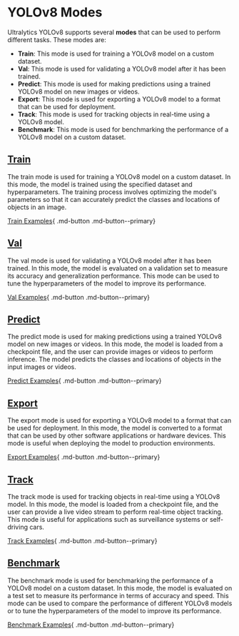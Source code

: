 # YOLOv8 Modes

Ultralytics YOLOv8 supports several **modes** that can be used to perform different tasks. These modes are:

* **Train**: This mode is used for training a YOLOv8 model on a custom dataset.
* **Val**: This mode is used for validating a YOLOv8 model after it has been trained.
* **Predict**: This mode is used for making predictions using a trained YOLOv8 model on new images or videos.
* **Export**: This mode is used for exporting a YOLOv8 model to a format that can be used for deployment.
* **Track**: This mode is used for tracking objects in real-time using a YOLOv8 model.
* **Benchmark**: This mode is used for benchmarking the performance of a YOLOv8 model on a custom dataset.

## [Train](train.md)

The train mode is used for training a YOLOv8 model on a custom dataset. In this mode, the model is trained using the specified dataset and hyperparameters. The training process involves optimizing the model's parameters so that it can accurately predict the classes and locations of objects in an image.

[Train Examples](train.md){ .md-button .md-button--primary}

## [Val](val.md)

The val mode is used for validating a YOLOv8 model after it has been trained. In this mode, the model is evaluated on a validation set to measure its accuracy and generalization performance. This mode can be used to tune the hyperparameters of the model to improve its performance.

[Val Examples](val.md){ .md-button .md-button--primary}

## [Predict](predict.md)

The predict mode is used for making predictions using a trained YOLOv8 model on new images or videos. In this mode, the model is loaded from a checkpoint file, and the user can provide images or videos to perform inference. The model predicts the classes and locations of objects in the input images or videos.

[Predict Examples](predict.md){ .md-button .md-button--primary}


## [Export](export.md)

The export mode is used for exporting a YOLOv8 model to a format that can be used for deployment. In this mode, the model is converted to a format that can be used by other software applications or hardware devices. This mode is useful when deploying the model to production environments.

[Export Examples](export.md){ .md-button .md-button--primary}


## [Track](track.md)

The track mode is used for tracking objects in real-time using a YOLOv8 model. In this mode, the model is loaded from a checkpoint file, and the user can provide a live video stream to perform real-time object tracking. This mode is useful for applications such as surveillance systems or self-driving cars.

[Track Examples](track.md){ .md-button .md-button--primary}


## [Benchmark](benchmark.md)

The benchmark mode is used for benchmarking the performance of a YOLOv8 model on a custom dataset. In this mode, the model is evaluated on a test set to measure its performance in terms of accuracy and speed. This mode can be used to compare the performance of different YOLOv8 models or to tune the hyperparameters of the model to improve its performance.

[Benchmark Examples](benchmark.md){ .md-button .md-button--primary}
